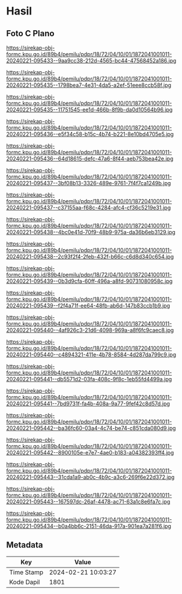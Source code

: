 # Hasil

## Foto C Plano

https://sirekap-obj-formc.kpu.go.id/89b4/pemilu/pdpr/18/72/04/10/01/1872041001011-20240221-095433--9aa9cc38-212d-4565-bc44-47568452a186.jpg

https://sirekap-obj-formc.kpu.go.id/89b4/pemilu/pdpr/18/72/04/10/01/1872041001011-20240221-095435--1798bea7-4e31-4da5-a2ef-51eee8ccb58f.jpg

https://sirekap-obj-formc.kpu.go.id/89b4/pemilu/pdpr/18/72/04/10/01/1872041001011-20240221-095435--11751545-ee1d-466b-8f9b-da0d10564b96.jpg

https://sirekap-obj-formc.kpu.go.id/89b4/pemilu/pdpr/18/72/04/10/01/1872041001011-20240221-095436--e5f34c58-b15c-4b74-b221-8e10bd4705e5.jpg

https://sirekap-obj-formc.kpu.go.id/89b4/pemilu/pdpr/18/72/04/10/01/1872041001011-20240221-095436--64d18615-defc-47a6-8f44-aeb753bea42e.jpg

https://sirekap-obj-formc.kpu.go.id/89b4/pemilu/pdpr/18/72/04/10/01/1872041001011-20240221-095437--3bf08b13-3326-489e-9761-7f4f7ca1249b.jpg

https://sirekap-obj-formc.kpu.go.id/89b4/pemilu/pdpr/18/72/04/10/01/1872041001011-20240221-095437--c37155aa-f68c-4284-afc4-cf36c5219e31.jpg

https://sirekap-obj-formc.kpu.go.id/89b4/pemilu/pdpr/18/72/04/10/01/1872041001011-20240221-095438--4bc0e41d-70f9-48b9-975a-da36b6eb3129.jpg

https://sirekap-obj-formc.kpu.go.id/89b4/pemilu/pdpr/18/72/04/10/01/1872041001011-20240221-095438--2c93f2f4-2feb-432f-b66c-c6d8d340c654.jpg

https://sirekap-obj-formc.kpu.go.id/89b4/pemilu/pdpr/18/72/04/10/01/1872041001011-20240221-095439--0b3d9cfa-60ff-496a-a8fd-90731080958c.jpg

https://sirekap-obj-formc.kpu.go.id/89b4/pemilu/pdpr/18/72/04/10/01/1872041001011-20240221-095439--f2f4a71f-ee64-48fb-ab6d-147b83ccb1b9.jpg

https://sirekap-obj-formc.kpu.go.id/89b4/pemilu/pdpr/18/72/04/10/01/1872041001011-20240221-095440--4af926c3-21d6-4098-969a-a8f6fc9caec8.jpg

https://sirekap-obj-formc.kpu.go.id/89b4/pemilu/pdpr/18/72/04/10/01/1872041001011-20240221-095440--c4894321-411e-4b78-8584-4d287da799c9.jpg

https://sirekap-obj-formc.kpu.go.id/89b4/pemilu/pdpr/18/72/04/10/01/1872041001011-20240221-095441--db5571d2-03fa-408c-9f8c-1eb55fd4499a.jpg

https://sirekap-obj-formc.kpu.go.id/89b4/pemilu/pdpr/18/72/04/10/01/1872041001011-20240221-095441--7bd9731f-fa4b-408a-9a77-9fef42c8d57d.jpg

https://sirekap-obj-formc.kpu.go.id/89b4/pemilu/pdpr/18/72/04/10/01/1872041001011-20240221-095442--ba36fc60-03a4-4c74-be74-c851cda080d9.jpg

https://sirekap-obj-formc.kpu.go.id/89b4/pemilu/pdpr/18/72/04/10/01/1872041001011-20240221-095442--8900105e-e7e7-4ae0-b183-a04382393ff4.jpg

https://sirekap-obj-formc.kpu.go.id/89b4/pemilu/pdpr/18/72/04/10/01/1872041001011-20240221-095443--31cda1a9-ab0c-4b9c-a3c6-269f6e22d372.jpg

https://sirekap-obj-formc.kpu.go.id/89b4/pemilu/pdpr/18/72/04/10/01/1872041001011-20240221-095443--167597dc-26af-4478-ac71-63a1c8e6fa7c.jpg

https://sirekap-obj-formc.kpu.go.id/89b4/pemilu/pdpr/18/72/04/10/01/1872041001011-20240221-095434--b0a4bb6c-2151-46da-917a-901ea7a281f6.jpg


## Metadata

| Key        | Value               |
| ---------- | ------------------- |
| Time Stamp | 2024-02-21 10:03:27 |
| Kode Dapil | 1801                |



